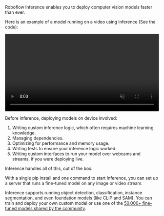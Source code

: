 Roboflow Inference enables you to deploy computer vision models faster than ever.

Here is an example of a model running on a video using Inference (See the code):

<video width="100%" autoplay loop muted>
  <source src="https://media.roboflow.com/football-video.mp4" type="video/mp4">
</video>

Before Inference, deploying models on device involved:

1. Writing custom inference logic, which often requires machine learning knowledge.
2. Managing dependencies.
3. Optimizing for performance and memory usage.
4. Writing tests to ensure your inference logic worked.
5. Writing custom interfaces to run your model over webcams and streams, if you were deploying live.

Inference handles all of this, out of the box.

With a single pip install and one command to start Inference, you can set up a server that runs a fine-tuned model on any image or video stream.

Inference supports running object detection, classification, instance segmentation, and even foundation models (like CLIP and SAM). You can train and deploy your own custom model or use one of the [50,000+ fine-tuned models shared by the community](https://universe.roboflow.com).